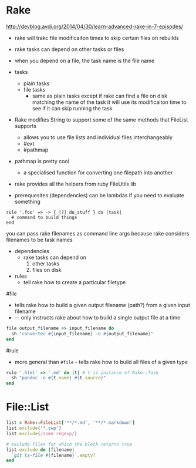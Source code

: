 # Rake

http://devblog.avdi.org/2014/04/30/learn-advanced-rake-in-7-episodes/

- rake will trakc file modificaiton times to skip certain files on rebuilds

- rake tasks can depend on other tasks or files
- when you depend on a file, the task name is the file name

- tasks
    - plain tasks
    - file tasks
        - same as plain tasks except if rake can find a file on disk matching
          the name of the task it will use its modificaiton time to see if it
          can skip running the task

- Rake modifies String to support some of the same methods that FileList
  supports
    - allows you to use file lists and individual files interchangeably
    - #ext
    - #pathmap

- pathmap is pretty cool
    - a specialised function for converting one filepath into another

- rake provides all the helpers from ruby FileUtils lib

- prerequesites (dependencies) can be lambdas if you need to evaluate something

```
rule '.foo' => -> { |?| do_stuff } do |task|
  # command to build things
end
```

you can pass rake filenames as command line args because rake considers
filenames to be task names

- dependencies
    - rake tasks can depend on
        1. other tasks
        1. files on disk
- rules
    - tell rake how to create a particular filetype

#file

- tells rake how to build a given output filename (path?) from a given input
  filename
- -- only instructs rake about how to build a single output file at a time

```ruby
file output_filename => input_filename do
  sh "converter #{input_filename} -o #{output_filename}"
end
```

#rule

- more general than `#file` - tells rake how to build all files of a given type

```ruby
rule '.html' => '.md' do |t| # t is instance of Rake::Task
  sh "pandoc -o #{t.name} #{t.source}"
end
```

# File::List

```ruby
list = Rake::FileList['**/*.md', '**/*.markdown']
list.exclude('*.swp')
list.exclude(/some regexp/)

# exclude files for which the block returns true
list.exclude do |filename|
  `git ls-file #{filename}`.empty?
end
```
